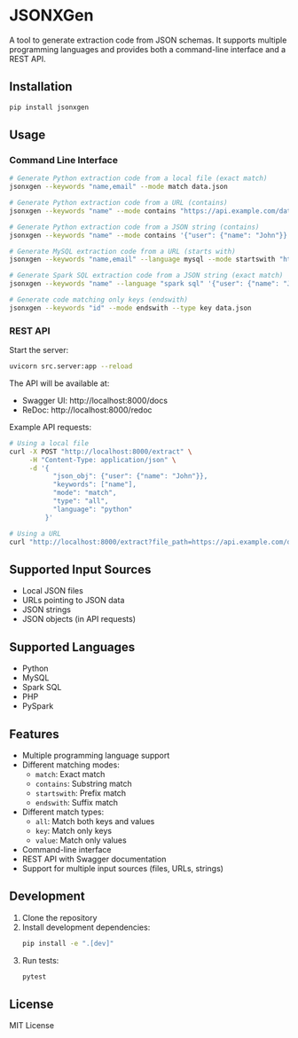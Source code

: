 # JSONXGen

A tool to generate extraction code from JSON schemas. It supports multiple programming languages and provides both a command-line interface and a REST API.

## Installation

```bash
pip install jsonxgen
```

## Usage

### Command Line Interface

```bash
# Generate Python extraction code from a local file (exact match)
jsonxgen --keywords "name,email" --mode match data.json

# Generate Python extraction code from a URL (contains)
jsonxgen --keywords "name" --mode contains "https://api.example.com/data.json"

# Generate Python extraction code from a JSON string (contains)
jsonxgen --keywords "name" --mode contains '{"user": {"name": "John"}}'

# Generate MySQL extraction code from a URL (starts with)
jsonxgen --keywords "name,email" --language mysql --mode startswith "https://api.example.com/data.json"

# Generate Spark SQL extraction code from a JSON string (exact match)
jsonxgen --keywords "name" --language "spark sql" '{"user": {"name": "John"}}'

# Generate code matching only keys (endswith)
jsonxgen --keywords "id" --mode endswith --type key data.json
```

### REST API

Start the server:
```bash
uvicorn src.server:app --reload
```

The API will be available at:
- Swagger UI: http://localhost:8000/docs
- ReDoc: http://localhost:8000/redoc

Example API requests:
```bash
# Using a local file
curl -X POST "http://localhost:8000/extract" \
     -H "Content-Type: application/json" \
     -d '{
           "json_obj": {"user": {"name": "John"}},
           "keywords": ["name"],
           "mode": "match",
           "type": "all",
           "language": "python"
         }'

# Using a URL
curl "http://localhost:8000/extract?file_path=https://api.example.com/data.json&keywords=name,email&mode=match&type=all"
```

## Supported Input Sources

- Local JSON files
- URLs pointing to JSON data
- JSON strings
- JSON objects (in API requests)

## Supported Languages

- Python
- MySQL
- Spark SQL
- PHP
- PySpark

## Features

- Multiple programming language support
- Different matching modes:
  - `match`: Exact match
  - `contains`: Substring match
  - `startswith`: Prefix match
  - `endswith`: Suffix match
- Different match types:
  - `all`: Match both keys and values
  - `key`: Match only keys
  - `value`: Match only values
- Command-line interface
- REST API with Swagger documentation
- Support for multiple input sources (files, URLs, strings)

## Development

1. Clone the repository
2. Install development dependencies:
   ```bash
   pip install -e ".[dev]"
   ```
3. Run tests:
   ```bash
   pytest
   ```

## License

MIT License